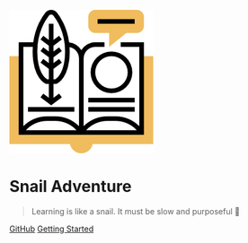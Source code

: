 ![logo](_media/icon.png)

# Snail Adventure

> Learning is like a snail. It must be slow and purposeful :rocket:

[GitHub](https://github.com/ainilili/snail)
[Getting Started](#记)
